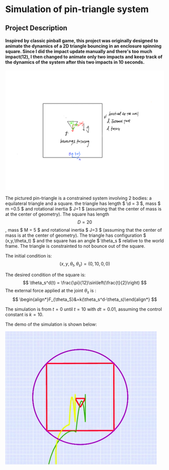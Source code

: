 # Simulation of pin-triangle system
## Project Description
#### Inspired by classic pinball game, this project was originally designed to animate the dynamics of a 2D triangle bouncing in an enclosure spinning square. Since I did the impact update manually and there's too much impact(12), I then changed to animate only two impacts and keep track of the dynamics of the system after this two impacts in 10 seconds.

![](proposal.png)

The pictured pin-triangle is a constrained system involving 2 bodies: a equilateral triangle and a square. the triangle has length $ \d = 3 $, mass $ m =0.5 $ and rotational inertia $ J=1 $ (assuming that the center of mass is at the center of geometry). The square has length $$D = 20$$, mass $ M = 5 $ and rotational inertia $ J=3 $ (assuming that the center of mass is at the center of geometry). The triangle has configuration $ (x,y,\theta_t) $ and the square has an angle $ \theta_s $ relative to the world frame. The triangle is constrainted to not bounce out of the square.

The initial condition is: 
$$(x,y,\theta_t,\theta_s)=(0,10,0,0)$$

The desired condition of the square is:
$$ \theta_s^d(t) = \frac{\pi}{12}\sin\left(\frac{t}{2}\right) $$ 
The external force applied at the joint $\theta_s$ is :
$$ \begin{align*}F_{\theta_S}&=k(\theta_s^d-\theta_s)\end{align*} $$

The simulation is from $t=0$ until $t=10$ with $dt=0.01$, assuming the
control constant is $k=10$.

The demo of the simulation is shown below:

![](314project.gif)